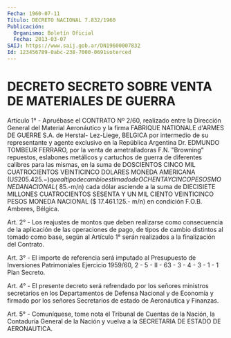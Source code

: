 ```yaml
---
Fecha: 1960-07-11
Título: DECRETO NACIONAL 7.832/1960
Publicación:
  Organismo: Boletín Oficial
  Fecha: 2013-03-07
SAIJ: https://www.saij.gob.ar/DN19600007832
Id: 123456789-0abc-238-7000-0691soterced
---
```

# DECRETO SECRETO SOBRE VENTA DE MATERIALES DE GUERRA

<a id="1"></a>
Artículo 1° - Apruébase el CONTRATO Nº 2/60, realizado entre la Dirección General del Material Aeronáutico y la firma FABRIQUE NATIONALE d'ARMES DE GUERRE S.A. de Herstal- Lez-Liege, BELGICA por intermedio de su representante y agente exclusivo en la República Argentina Dr. EDMUNDO TOMBEUR FERRARO, por la venta de ametralladoras F.N. "Browning" repuestos, eslabones metálicos y cartuchos de guerra de diferentes calibres para las mismas, en la suma de DOSCIENTOS CINCO MIL CUATROCIENTOS VEINTICINCO DOLARES MONEDA AMERICANA (U$S 205.425.-) que al tipo de cambio estimado de OCHENTA Y CINCO PESOS MONEDA NACIONAL ($ 85.-m/n) cada dólar asciende a la suma de DIECISIETE MILLONES CUATROCIENTOS SESENTA Y UN MIL CIENTO VEINTICINCO PESOS MONEDA NACIONAL ($ 17.461.125.- m/n) en condición F.O.B. Amberes, Bélgica.

<a id="2"></a>
Art. 2° - Los reajustes de montos que deben realizarse como consecuencia de la aplicación de las operaciones de pago, de tipos de cambio distintos al tomado como base, según al Artículo 1° serán realizados a la finalización del Contrato.

<a id="3"></a>
Art. 3° - El importe de referencia será imputado al Presupuesto de Inversiones Patrimoniales Ejercicio 1959/60, 2 - 5 - II - 63 - 3 - 4 - 3 - 1 - 1 Plan Secreto.

<a id="4"></a>
Art. 4° - El presente decreto será refrendado por los señores ministros secretarios en los Departamentos de Defensa Nacional y de Economía y firmado por los señores Secretarios de estado de Aeronáutica y Finanzas.

<a id="5"></a>
Art. 5° - Comuníquese, tome nota el Tribunal de Cuentas de la Nación, la Contaduría General de la Nación y vuelva a la SECRETARIA DE ESTADO DE AERONAUTICA.